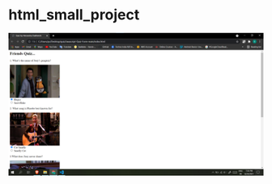 # html_small_project

<img src= https://github.com/himanshudadheech/html_small_project/blob/main/friendsquiz%20by%20himanshu.png />
